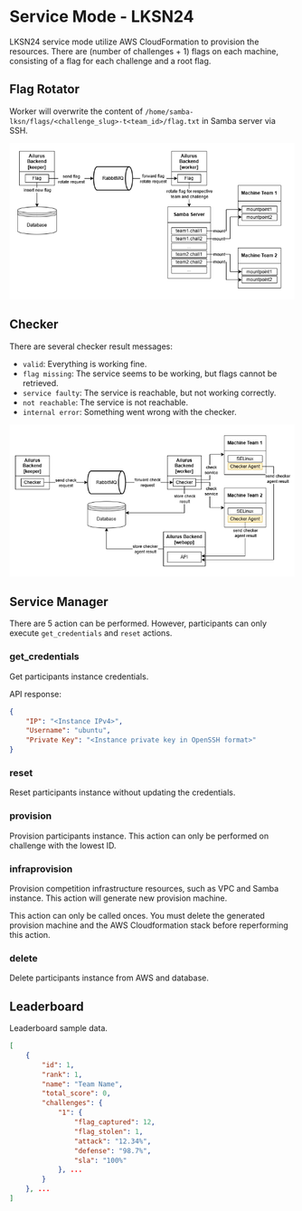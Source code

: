 # Service Mode - LKSN24
LKSN24 service mode utilize AWS CloudFormation to provision the resources. There are (number of challenges + 1) flags on each machine, consisting of a flag for each challenge and a root flag. 

## Flag Rotator
Worker will overwrite the content of `/home/samba-lksn/flags/<challenge_slug>-t<team_id>/flag.txt` in Samba server via SSH.

![Architecture diagram for flag rotator](./assets/docs/flagrotator.png)

## Checker
There are several checker result messages:
- `valid`: Everything is working fine.
- `flag missing`: The service seems to be working, but flags cannot be retrieved.
- `service faulty`: The service is reachable, but not working correctly.
- `not reachable`: The service is not reachable.
- `internal error`: Something went wrong with the checker.

![Architecture diagram for checker](./assets/docs/checker.png)

## Service Manager
There are 5 action can be performed. However, participants can only execute `get_credentials` and `reset` actions.

### get_credentials
Get participants instance credentials.

API response:
```json
{
    "IP": "<Instance IPv4>", 
    "Username": "ubuntu",
    "Private Key": "<Instance private key in OpenSSH format>"
}
```

### reset
Reset participants instance without updating the credentials.

### provision
Provision participants instance. This action can only be performed on challenge with the lowest ID.

### infraprovision
Provision competition infrastructure resources, such as VPC and Samba instance. This action will generate new provision machine.

This action can only be called onces. You must delete the generated provision machine and the AWS Cloudformation stack before reperforming this action.

### delete
Delete participants instance from AWS and database.

## Leaderboard
Leaderboard sample data.
```json
[
    {
        "id": 1,
        "rank": 1,
        "name": "Team Name",
        "total_score": 0,
        "challenges": {
            "1": {
                "flag_captured": 12,
                "flag_stolen": 1,
                "attack": "12.34%",
                "defense": "98.7%",
                "sla": "100%"
            }, ...
        }
    }, ...
]
```